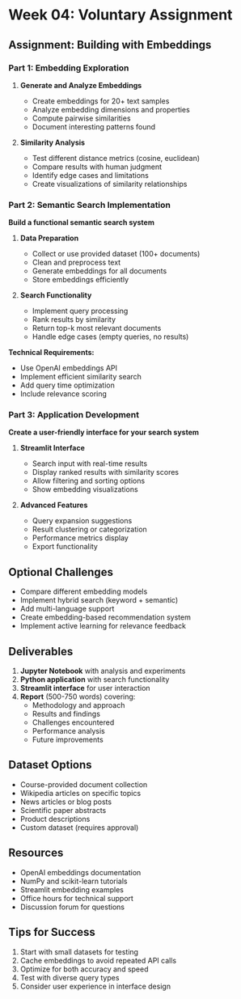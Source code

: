 # Week 04: Voluntary Assignment

## Assignment: Building with Embeddings

### Part 1: Embedding Exploration

1. **Generate and Analyze Embeddings**
   - Create embeddings for 20+ text samples
   - Analyze embedding dimensions and properties
   - Compute pairwise similarities
   - Document interesting patterns found

2. **Similarity Analysis**
   - Test different distance metrics (cosine, euclidean)
   - Compare results with human judgment
   - Identify edge cases and limitations
   - Create visualizations of similarity relationships

### Part 2: Semantic Search Implementation
**Build a functional semantic search system**

1. **Data Preparation**
   - Collect or use provided dataset (100+ documents)
   - Clean and preprocess text
   - Generate embeddings for all documents
   - Store embeddings efficiently

2. **Search Functionality**
   - Implement query processing
   - Rank results by similarity
   - Return top-k most relevant documents
   - Handle edge cases (empty queries, no results)

**Technical Requirements:**
- Use OpenAI embeddings API
- Implement efficient similarity search
- Add query time optimization
- Include relevance scoring

### Part 3: Application Development
**Create a user-friendly interface for your search system**

1. **Streamlit Interface**
   - Search input with real-time results
   - Display ranked results with similarity scores
   - Allow filtering and sorting options
   - Show embedding visualizations

2. **Advanced Features**
   - Query expansion suggestions
   - Result clustering or categorization
   - Performance metrics display
   - Export functionality

## Optional Challenges
- Compare different embedding models
- Implement hybrid search (keyword + semantic)
- Add multi-language support
- Create embedding-based recommendation system
- Implement active learning for relevance feedback

## Deliverables
1. **Jupyter Notebook** with analysis and experiments
2. **Python application** with search functionality
3. **Streamlit interface** for user interaction
4. **Report** (500-750 words) covering:
   - Methodology and approach
   - Results and findings
   - Challenges encountered
   - Performance analysis
   - Future improvements

## Dataset Options
- Course-provided document collection
- Wikipedia articles on specific topics
- News articles or blog posts
- Scientific paper abstracts
- Product descriptions
- Custom dataset (requires approval)

## Resources
- OpenAI embeddings documentation
- NumPy and scikit-learn tutorials
- Streamlit embedding examples
- Office hours for technical support
- Discussion forum for questions

## Tips for Success
1. Start with small datasets for testing
2. Cache embeddings to avoid repeated API calls
3. Optimize for both accuracy and speed
4. Test with diverse query types
5. Consider user experience in interface design 
